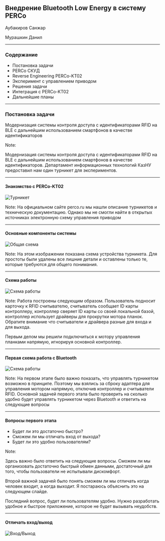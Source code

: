 ## Внедрение Bluetooth Low Energy в систему PERCo

Аубакиров Санжар

Мурашкин Данил

---

### Содержание

- Постановка задачи
- PERCo СКУД
- Reverse Engineering PERCo-KT02
- Эксперимент с управлением приводом
- Решения задачи
- Интеграция с PERCo-KT02
- Дальнейшие планы

---

### Постановка задачи

Модернизация системы контроля доступа с идентификаторами RFID на BLE с дальнейшим использованием смартфонов в качестве идентификаторов

Note:

Модернизация системы контроля доступа с идентификаторами RFID на BLE с дальнейшим использованием смартфонов в качестве идентификаторов. Департамент информационных технологий КазНУ предоставил нам один турникет для экспериментов.

---

#### Знакомство c PERCo-KT02

![Турникет](https://image.ibb.co/jUgWOy/Selection_039.png)

Note:
На официальном сайте perco.ru мы нашли описание турникетов и техническую документацию. Однако мы не смогли найти в открытых источниках электронную схему управления приводом 

---

#### Основные компоненты системы

![Общая схема](https://image.ibb.co/dRd9bJ/Selection_040.png)

Note:
На этом изображении показана схема устройства турникета. Для простоты были удалены все лишние детали и оставлены только те, которые требуются для общего понимания.

---

#### Схема работы

![Схема работы](https://image.ibb.co/dePqiy/Turniket.png)

Note:
Работа построены следующим образом. Пользователь подносит карточку к RFID считывателю, считыватель сообщает ID карты контроллеру, контроллер сверяет ID карты со своей локальной базой, контроллер использует драйверы для прокрутки мотора планок. Обратите внимание что считыватели и драйвера разные для входа и для выхода.

Первым делом мы решили подключиться к мотору управления планками напрямую, игнорируя основной контроллер.

---

#### Первая схема работа с Bluetooth 

![Схема работы](https://image.ibb.co/femviy/Turniket2.png)

Note:
На первом этапе было важно показать, что управлять турникетом возможно в принципе. Поэтому мы взялись за сброку адаптера для управления мотором напрямую, отключив контроллер и считыватели RFID. Основной задачей первого этапа было проверить на сколько удобно будет управлять турникетом через Bluetooth и ответить на следующие вопросы

---

#### Вопросы первого этапа

- Будет ли это достаточно быстро?
- Сможем ли мы отличать вход от выхода?
- Будет ли это удобно пользователям?

Note:

Здесь важно было ответить на следующие вопросы. Сможем ли мы организовать достаточно быстрый обмен данными, достаточный для того, чтобы пользователи не испытывали дискомфорт.

Второй важной задачей было понять сможем ли мы отличать когда человек входит, а когда выходит. Я постараюсь объяснить это на следующем слайде.

Последний вопрос, будет ли пользователям удобно. Нужно разработать удобное и быстрое приложение, которое не будет вызывать неудобств.

---

#### Отличать вход/выход

![Вход/Выход](https://image.ibb.co/ekyEty/Turniket3.png)
